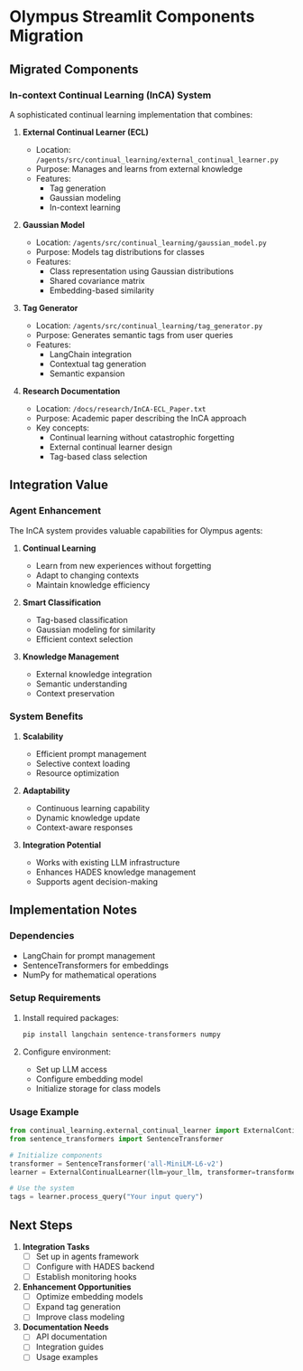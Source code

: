 # Olympus Streamlit Components Migration

## Migrated Components

### In-context Continual Learning (InCA) System

A sophisticated continual learning implementation that combines:

1. **External Continual Learner (ECL)**
   - Location: `/agents/src/continual_learning/external_continual_learner.py`
   - Purpose: Manages and learns from external knowledge
   - Features:
     - Tag generation
     - Gaussian modeling
     - In-context learning

2. **Gaussian Model**
   - Location: `/agents/src/continual_learning/gaussian_model.py`
   - Purpose: Models tag distributions for classes
   - Features:
     - Class representation using Gaussian distributions
     - Shared covariance matrix
     - Embedding-based similarity

3. **Tag Generator**
   - Location: `/agents/src/continual_learning/tag_generator.py`
   - Purpose: Generates semantic tags from user queries
   - Features:
     - LangChain integration
     - Contextual tag generation
     - Semantic expansion

4. **Research Documentation**
   - Location: `/docs/research/InCA-ECL_Paper.txt`
   - Purpose: Academic paper describing the InCA approach
   - Key concepts:
     - Continual learning without catastrophic forgetting
     - External continual learner design
     - Tag-based class selection

## Integration Value

### Agent Enhancement

The InCA system provides valuable capabilities for Olympus agents:

1. **Continual Learning**
   - Learn from new experiences without forgetting
   - Adapt to changing contexts
   - Maintain knowledge efficiency

2. **Smart Classification**
   - Tag-based classification
   - Gaussian modeling for similarity
   - Efficient context selection

3. **Knowledge Management**
   - External knowledge integration
   - Semantic understanding
   - Context preservation

### System Benefits

1. **Scalability**
   - Efficient prompt management
   - Selective context loading
   - Resource optimization

2. **Adaptability**
   - Continuous learning capability
   - Dynamic knowledge update
   - Context-aware responses

3. **Integration Potential**
   - Works with existing LLM infrastructure
   - Enhances HADES knowledge management
   - Supports agent decision-making

## Implementation Notes

### Dependencies

- LangChain for prompt management
- SentenceTransformers for embeddings
- NumPy for mathematical operations

### Setup Requirements

1. Install required packages:

   ```bash
   pip install langchain sentence-transformers numpy
   ```

2. Configure environment:
   - Set up LLM access
   - Configure embedding model
   - Initialize storage for class models

### Usage Example

```python
from continual_learning.external_continual_learner import ExternalContinualLearner
from sentence_transformers import SentenceTransformer

# Initialize components
transformer = SentenceTransformer('all-MiniLM-L6-v2')
learner = ExternalContinualLearner(llm=your_llm, transformer=transformer)

# Use the system
tags = learner.process_query("Your input query")
```

## Next Steps

1. **Integration Tasks**
   - [ ] Set up in agents framework
   - [ ] Configure with HADES backend
   - [ ] Establish monitoring hooks

2. **Enhancement Opportunities**
   - [ ] Optimize embedding models
   - [ ] Expand tag generation
   - [ ] Improve class modeling

3. **Documentation Needs**
   - [ ] API documentation
   - [ ] Integration guides
   - [ ] Usage examples
